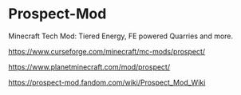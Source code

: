 # Prospect-Mod
Minecraft Tech Mod: Tiered Energy, FE powered Quarries and more.

https://www.curseforge.com/minecraft/mc-mods/prospect/

https://www.planetminecraft.com/mod/prospect/

https://prospect-mod.fandom.com/wiki/Prospect_Mod_Wiki
